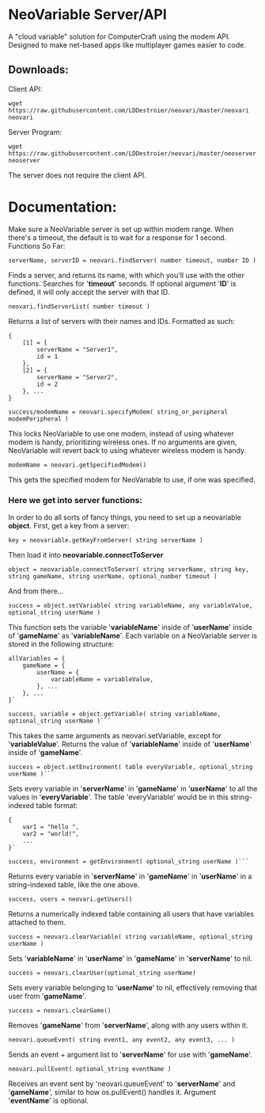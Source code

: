 # NeoVariable Server/API
A "cloud variable" solution for ComputerCraft using the modem API. Designed to make net-based apps like multiplayer games easier to code.

## Downloads:
Client API:
```
wget https://raw.githubusercontent.com/LDDestroier/neovari/master/neovari neovari
```
Server Program:
```
wget https://raw.githubusercontent.com/LDDestroier/neovari/master/neoserver neoserver
```

The server does not require the client API.

# Documentation:

Make sure a NeoVariable server is set up within modem range.
When there's a timeout, the default is to wait for a response for 1 second.
 Functions So Far:

```
serverName, serverID = neovari.findServer( number timeout, number ID )
```
Finds a server, and returns its name, with which you'll use with the other functions.
Searches for '**timeout**' seconds.
If optional argument '**ID**' is defined, it will only accept the server with that ID.

```
neovari.findServerList( number timeout )
```
Returns a list of servers with their names and IDs.
Formatted as such:
```
{
	[1] = {
		serverName = "Server1",
		id = 1
	},
	[2] = {
		serverName = "Server2",
		id = 2
	}, ...
}
```

```
success/modemName = neovari.specifyModem( string_or_peripheral modemPeripheral )
```
This locks NeoVariable to use one modem, instead of using whatever modem is handy, prioritizing wireless ones.
If no arguments are given, NeoVariable will revert back to using whatever wireless modem is handy.

```
modemName = neovari.getSpecifiedModem()
```
This gets the specified modem for NeoVariable to use, if one was specified.


### Here we get into server functions:

In order to do all sorts of fancy things, you need to set up a neovariable **object**. First, get a key from a server:

```
key = neovariable.getKeyFromServer( string serverName )
```
Then load it into **neovariable.connectToServer**
```
object = neovariable.connectToServer( string serverName, string key, string gameName, string userName, optional_number timeout )
```

And from there...

  
```
success = object.setVariable( string variableName, any variableValue, optional_string userName )
```
This function sets the variable '**variableName**' inside of '**userName**' inside of '**gameName**' as '**variableName**'.
Each variable on a NeoVariable server is stored in the following structure:
```
allVariables = {
  	gameName = {
		userName = {
			variableName = variableValue,
		}, ...
	}, ...
}`
```

```
success, variable = object.getVariable( string variableName, optional_string userName )```
```
This takes the same arguments as neovari.setVariable, except for '**variableValue**'.
Returns the value of '**variableName**' inside of '**userName**' inside of '**gameName**'.
 
```
success = object.setEnvironment( table everyVariable, optional_string userName )```
```
Sets every variable in '**serverName**' in '**gameName**' in '**userName**' to all the values in '**everyVariable**'.
The table 'everyVariable' would be in this string-indexed table format:
```
{
	var1 = "hello ",
	var2 = "world!",
	...
}`
```

```
success, environment = getEnvironment( optional_string userName )```
```
Returns every variable in '**serverName**' in '**gameName**' in '**userName**' in a string-indexed table, like the one above.

```
success, users = neovari.getUsers()
```
Returns a numerically indexed table containing all users that have variables attached to them.

```
success = neovari.clearVariable( string variableName, optional_string userName )
```
Sets '**variableName**' in '**userName**' in '**gameName**' in '**serverName**' to nil.

```
success = neovari.clearUser(optional_string userName)
```
Sets every variable belonging to '**userName**' to nil, effectively removing that user from '**gameName**'.

```
success = neovari.clearGame()
```
Removes '**gameName**' from '**serverName**', along with any users within it.

```
neovari.queueEvent( string event1, any event2, any event3, ... )
```
Sends an event + argument list to '**serverName**' for use with '**gameName**'.

```
neovari.pullEvent( optional_string eventName )
```
Receives an event sent by 'neovari.queueEvent' to '**serverName**' and '**gameName**', similar to how os.pullEvent() handles it.
Argument '**eventName**' is optional.
